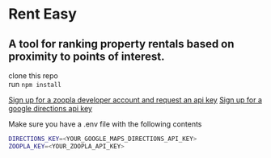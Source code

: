 # Rent Easy

## A tool for ranking property rentals based on proximity to points of interest.

clone this repo <br>
run `npm install`

<a href="https://developer.zoopla.co.uk/member/register">Sign up for a zoopla developer account and request an api key<a>
<a href="https://developers.google.com/maps/documentation/directions/start">Sign up for a google directions api key<a>

Make sure you have a .env file with the following contents
```bash
DIRECTIONS_KEY=<YOUR_GOOGLE_MAPS_DIRECTIONS_API_KEY>
ZOOPLA_KEY=<YOUR_ZOOPLA_API_KEY>
```
